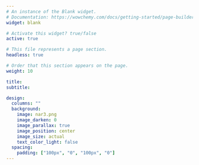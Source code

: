 ```yaml
---
# An instance of the Blank widget.
# Documentation: https://wowchemy.com/docs/getting-started/page-builder/
widget: blank

# Activate this widget? true/false
active: true

# This file represents a page section.
headless: true

# Order that this section appears on the page.
weight: 10

title: 
subtitle:

design:
  columns: ""
  background:
    image: nar3.png
    image_darken: 0
    image_parallax: true
    image_position: center
    image_size: actual
    text_color_light: false
  spacing:
    padding: ["100px", "0", "100px", "0"]
---
```

